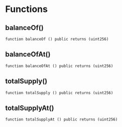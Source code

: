# Functions

## balanceOf()
`function balanceOf () public returns (uint256)`



## balanceOfAt()
`function balanceOfAt () public returns (uint256)`



## totalSupply()
`function totalSupply () public returns (uint256)`



## totalSupplyAt()
`function totalSupplyAt () public returns (uint256)`



